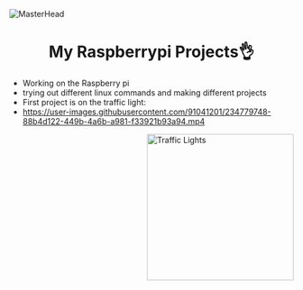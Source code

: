 ![MasterHead](https://in.pinterest.com/pin/699746860870436137/)
<h1 align="center">My Raspberrypi Projects👌</h1>

- Working on the Raspberry pi
- trying out different linux commands and making different projects
- First project is on the traffic light:
- https://user-images.githubusercontent.com/91041201/234779748-88b4d122-449b-4a6b-a981-f33921b93a94.mp4
<p><img align="right" alt="Traffic Lights" width="260" src="https://i.pinimg.com/originals/f6/d7/b4/f6d7b44774be53bfda7a230b876d127b.gif"></p>




